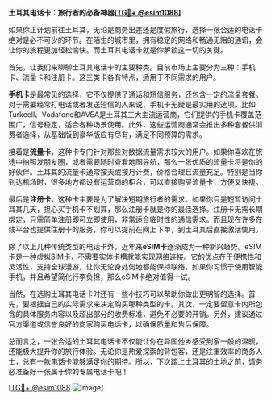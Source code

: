 **土耳其电话卡：旅行者的必备神器[[TG💪+ @esim1088](https://t.me/s/esim1088)]**

如果你正计划前往土耳其，无论是商务出差还是度假旅行，选择一张合适的电话卡绝对是必不可少的环节。在陌生的城市里，拥有稳定的网络和畅通无阻的通讯，会让你的旅程更加轻松愉快。而土耳其电话卡就是你解锁这一切的关键。

首先，让我们来聊聊土耳其电话卡的主要种类。目前市场上主要分为三种：手机卡、流量卡和注册卡。这三类卡各有特点，适用于不同需求的用户。

**手机卡**是最常见的选择，它不仅提供了通话和短信服务，还包含一定的流量套餐。对于需要经常打电话或者发送短信的人来说，手机卡无疑是最实用的选项。比如Turkcell、Vodafone和AVEA是土耳其三大主流运营商，它们提供的手机卡覆盖范围广，信号稳定，适合各种场景使用。此外，这些运营商通常会推出多种套餐供消费者选择，从基础版到豪华版应有尽有，满足不同预算的需求。

接着是**流量卡**，这种卡专门针对那些对数据流量需求较大的用户。如果你喜欢在旅途中拍照发朋友圈，或者需要随时查看地图导航，那么一张优质的流量卡将是你的好伙伴。土耳其的流量卡通常按天或按月计费，价格合理且流量充足。特别是当你到达机场时，很多地方都设有运营商的柜台，可以直接购买流量卡，方便又快捷。

最后是**注册卡**，这种卡主要是为了解决短期旅行者的需求。如果你只是短暂访问土耳其几天，担心买手机卡不划算，那么注册卡就是你的最佳选择。注册卡无需长期绑定，只需简单注册即可立即使用，非常适合临时性的通信需求。而且现在许多在线平台也提供注册卡的服务，你可以提前在网上下单，到土耳其后直接激活使用。

除了以上几种传统类型的电话卡外，近年来**eSIM卡**逐渐成为一种新兴趋势。eSIM卡是一种虚拟SIM卡，不需要实体卡槽就能实现网络连接。它的优点在于便携性和灵活性，支持全球漫游，让你无论身处何地都能保持联络。如果你习惯于使用智能手机，并且希望简化行李负担，那么eSIM卡绝对值得一试。

当然，在选购土耳其电话卡时还有一些小技巧可以帮助你做出更明智的选择。首先，要根据自己的实际需求来决定购买哪种类型的卡。其次，一定要留意卡内所包含的具体服务内容以及超出部分的收费标准，避免不必要的开销。另外，建议通过官方渠道或信誉良好的商家购买电话卡，以确保质量和售后保障。

总而言之，一张合适的土耳其电话卡不仅能让你在异国他乡感受到家一般的温暖，还能极大提升你的旅行体验。无论你是热爱探索的背包客，还是注重效率的商务人士，总有一款电话卡能够满足你的期待。所以，下次踏上土耳其的土地之前，请务必准备好一张属于你的专属电话卡吧！

[[TG💪+ @esim1088](https://t.me/s/esim1088) ![Image](https://i.postimg.cc/4NQfJmqS/Snipaste-2025-05-13-00-14-12.png)]